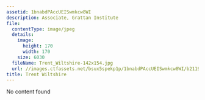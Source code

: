 ```yaml
---
assetid: 1bnabdPAccUEISwmkcw8WI
description: Associate, Grattan Institute
file:
  contentType: image/jpeg
  details:
    image:
      height: 170
      width: 170
    size: 6030
  fileName: Trent_Wiltshire-142x154.jpg
  url: //images.ctfassets.net/bsux5spekp1p/1bnabdPAccUEISwmkcw8WI/b21196f703341a888ce0602798b47e19/Trent_Wiltshire-142x154.jpg
title: Trent Wiltshire
---
```

No content found